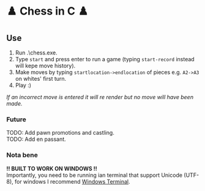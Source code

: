 # ♟️ Chess in C ♟️


## Use

1. Run .\chess.exe.  
2. Type ``start`` and press enter to run a game (typing ``start-record`` instead will kepe move history).  
3. Make moves by typing ``startlocation->endlocation`` of pieces e.g. ``A2->A3`` on whites' first turn.  
4. Play :)

*If an incorrect move is entered it will re render but no move will have been made.*  



### Future 
TODO: Add pawn promotions and castling.  
TODO: Add en passant.  

### Nota bene
**!! BUILT TO WORK ON WINDOWS !!**  
Importantly, you need to be running ian terminal that support Unicode (UTF-8), for windows I recommend <a href="https://github.com/microsoft/terminal">Windows Terminal</a>.